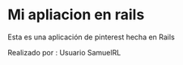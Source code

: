 # Mi apliacion en rails

Esta es una aplicación de pinterest hecha en Rails

Realizado por : Usuario SamuelRL

